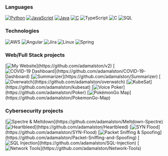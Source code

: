 ### Languages

[![Python](https://img.shields.io/badge/-Python-fff?&logo=python)](https://github.com/adamalston?tab=repositories&q=&type=&language=python)
[![JavaScript](https://img.shields.io/badge/-JavaScript-fff?&logo=JavaScript&logoColor=ddc508)](https://github.com/adamalston?tab=repositories&q=&type=&language=javascript)
[![Java](https://img.shields.io/badge/-Java-fff?&logo=Java&logoColor=007396)](https://github.com/adamalston?tab=repositories&q=&type=&language=java)
[![C](https://img.shields.io/badge/-C-fff?&logo=C)](https://github.com/adamalston?tab=repositories&q=&type=&language=c)
![TypeScript](https://img.shields.io/badge/-TypeScript-fff?&logo=TypeScript&logoColor=007ACC)
![C](https://img.shields.io/badge/-C-fff?&logo=c)
![SQL](https://img.shields.io/badge/-SQL-fff?&logo=SQL&logoColor=336791)

### Technologies

![AWS](https://img.shields.io/badge/-AWS-fff?&logo=Amazon-AWS&logoColor=232F3E)
![Angular](https://img.shields.io/badge/-Angular-fff?&logo=Angular)
![Jira](https://img.shields.io/badge/-Jira-fff?&logo=jira-software&logoColor=0052CC)
![Linux](https://img.shields.io/badge/-Linux-fff?&logo=linux&logoColor=000)
![Spring](https://img.shields.io/badge/-Spring-fff?&logo=Spring)

### Web/Full Stack projects

[![My Website](https://img.shields.io/badge/-🧬%20My%20Website-fff?)](https://github.com/adamalston/v2)
[![COVID-19 Dashboard](https://img.shields.io/badge/-🦠%20COVID‑19%20Dashboard-fff?)](https://github.com/adamalston/COVID-19-Dashboard)
[![Summarizer](https://img.shields.io/badge/-📝%20Summarizer-fff?)](https://github.com/adamalston/Summarizer)
[![Overwatch](https://img.shields.io/badge/-🔬%20Overwatch-fff?)](https://github.com/adamalston/overwatch)
[![KubeSat](https://img.shields.io/badge/-🛰%20KubeSat-fff?)](https://github.com/adamalston/kubesat)
[![Voice Poker](https://img.shields.io/badge/-🔊%20Voice%20Poker-fff?)](https://github.com/adamalston/Poker)
[![PokémonGo Map](https://img.shields.io/badge/-🗺%20PokémonGo%20Map-fff?)](https://github.com/adamalston/PokemonGo-Map)

### Cybersecurity projects

[![Spectre & Meltdown](https://img.shields.io/badge/-🛡%20Spectre%20&%20Meltdown-fff?)](https://github.com/adamalston/Meltdown-Spectre)
[![Heartbleed](https://img.shields.io/badge/-🩸%20Heartbleed-fff?)](https://github.com/adamalston/Heartbleed)
[![SYN Flood](https://img.shields.io/badge/-🌊%20SYN%20Flood-fff?)](https://github.com/adamalston/SYN-Flood)
[![Packet Sniffing & Spoofing](https://img.shields.io/badge/-🗂%20Packet%20Sniffing%20&%20Spoofing-fff?)](https://github.com/adamalston/Packet-Sniffing-and-Spoofing)
[![SQL Injection](https://img.shields.io/badge/-💉%20SQL%20Injection-fff?)](https://github.com/adamalston/SQL-Injection)
[![Network Tools](https://img.shields.io/badge/-🌐%20Network%20Tools-fff?)](https://github.com/adamalston/Network-Tools)

